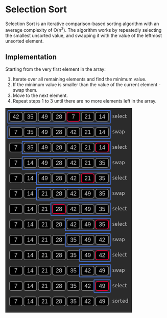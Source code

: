 # Selection Sort

Selection Sort is an iterative comparison-based sorting algorithm with an average complexity of O(n<sup>2</sup>). The algorithm works by repeatedly selecting the smallest unsorted value, and swapping it with the value of the leftmost unsorted element.

## Implementation

Starting from the very first element in the array:

1. Iterate over all remaining elements and find the minimum value.
2. If the minimum value is smaller than the value of the current element - swap them.
3. Move to the next element.
4. Repeat steps 1 to 3 until there are no more elements left in the array.

![Selection Sort](https://raw.githubusercontent.com/mbezhanov/c-data-structures-and-algorithms/master/arrays/sorting/selection/images/selectionsort.png)
